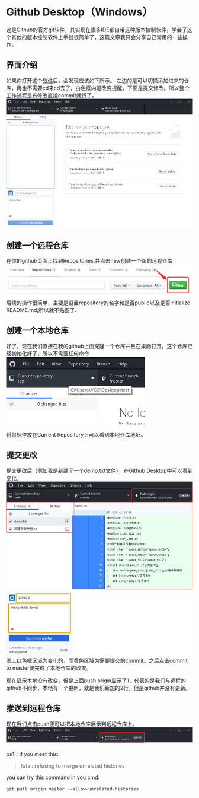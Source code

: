 # Github Desktop（Windows） #
这是Github的官方git软件，其实现在很多IDE都自带这种版本控制软件，学会了这个其他的版本控制软件上手就很简单了，这篇文章我只会分享自己常用的一些操作。

## 界面介绍 ##
如果你打开这个[软件](https://desktop.github.com/)后，会发现应该如下所示。 左边的是可以切换添加进来的仓库，再也不需要cd来cd去了，白色框内是改变提醒，下面是提交修改。所以整个工作流程是有修改直接commit就行了。
![Github Desktop](img\GitDesk.png)
## 创建一个远程仓库 ##
在你的github页面上找到Repositories,并点击new创建一个新的远程仓库：
![new rep](img\newrep.png)
后续的操作很简单，主要是设置repository的名字和是否public以及是否initialize README.md;所以就不贴图了.
## 创建一个本地仓库 ##
好了，现在我们直接在我的github上面克隆一个仓库并且在桌面打开，这个仓库已经初始化好了，所以不需要任何命令
![desk](img\desktop.png)

将鼠标停放在Current Repository上可以看到本地仓库地址。
## 提交更改 ##
提交更改后（例如我是新建了一个demo.txt文件），在Github Desktop中可以看到变化。
![change](img\change.png)
图上红色框区域为变化的，而黄色区域为需要提交的commit。之后点击commit to master便完成了本地仓库的改变。

现在显示本地没有改变，但是上面push origin显示了1，代表的是我们与远程的github不同步，本地有一个更新，就是我们新加的2行，但是github并没有更新。
## 推送到远程仓库 ##

现在我们点击push便可以把本地仓库展示到远程仓库上。
![push](img\push.png)

ps1：if you meet this:
> fatal: refusing to merge unrelated histories

you can try this command in you cmd:

    git pull origin master --allow-unrelated-histories

